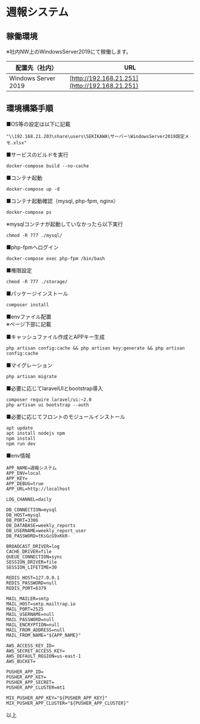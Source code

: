 # 週報システム

## 稼働環境

※社内NW上のWindowsServer2019にて稼働します。

| 配置先（社内） | URL |
|--|--|
| Windows Server 2019 | [http://192.168.21.251](http://192.168.21.251) |

## 環境構築手順

■OS等の設定は以下に記載
```
"\\192.168.21.203\share\users\SEKIKAWA\サーバー\WindowsServer2019設定メモ.xlsx"
```


■サービスのビルドを実行
```
docker-compose build --no-cache
```

■コンテナ起動
```
docker-compose up -d
```

■コンテナ起動確認（mysql, php-fpm, nginx）
```
docker-compose ps
```

※mysqlコンテナが起動していなかったら以下実行
```
chmod -R 777 ./mysql/
```

■php-fpmへログイン
```
docker-compose exec php-fpm /bin/bash
```

■権限設定
```
chmod -R 777 ./storage/
```

■パッケージインストール
```
composer install
```

■envファイル配置<br>
※ページ下部に記載

■キャッシュファイル作成とAPPキー生成
```
php artisan config:cache && php artisan key:generate && php artisan config:cache
```

■マイグレーション
```
php artisan migrate
```

■必要に応じてlaravelUIとbootstrap導入
```
composer require laravel/ui:~2.0
php artisan ui bootstrap --auth
```

■必要に応じてフロントのモジュールインストール
```
apt update
apt install nodejs npm
npm install
npm run dev
```
■env情報
```
APP_NAME=週報システム
APP_ENV=local
APP_KEY=
APP_DEBUG=true
APP_URL=http://localhost

LOG_CHANNEL=daily

DB_CONNECTION=mysql
DB_HOST=mysql
DB_PORT=3306
DB_DATABASE=weekly_reports
DB_USERNAME=weekly_report_user
DB_PASSWORD=tKsGcG9xKkR-

BROADCAST_DRIVER=log
CACHE_DRIVER=file
QUEUE_CONNECTION=sync
SESSION_DRIVER=file
SESSION_LIFETIME=30

REDIS_HOST=127.0.0.1
REDIS_PASSWORD=null
REDIS_PORT=6379

MAIL_MAILER=smtp
MAIL_HOST=smtp.mailtrap.io
MAIL_PORT=2525
MAIL_USERNAME=null
MAIL_PASSWORD=null
MAIL_ENCRYPTION=null
MAIL_FROM_ADDRESS=null
MAIL_FROM_NAME="${APP_NAME}"

AWS_ACCESS_KEY_ID=
AWS_SECRET_ACCESS_KEY=
AWS_DEFAULT_REGION=us-east-1
AWS_BUCKET=

PUSHER_APP_ID=
PUSHER_APP_KEY=
PUSHER_APP_SECRET=
PUSHER_APP_CLUSTER=mt1

MIX_PUSHER_APP_KEY="${PUSHER_APP_KEY}"
MIX_PUSHER_APP_CLUSTER="${PUSHER_APP_CLUSTER}"

```
以上
